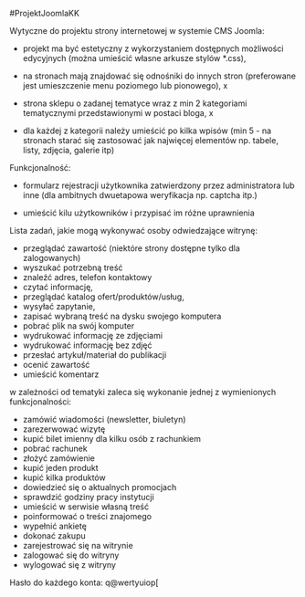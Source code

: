 #ProjektJoomlaKK

Wytyczne do projektu
strony internetowej w systemie CMS Joomla:

- projekt ma być estetyczny z wykorzystaniem dostępnych możliwości edycyjnych (można umieścić własne arkusze stylów *.css),

- na stronach mają znajdować się odnośniki do innych stron (preferowane jest umieszczenie menu poziomego lub pionowego), x

- strona sklepu o zadanej tematyce wraz z min 2 kategoriami tematycznymi przedstawionymi w postaci bloga, x

- dla każdej z kategorii należy umieścić po kilka wpisów (min 5 - na stronach starać się zastosować jak najwięcej elementów np. tabele, listy, zdjęcia, galerie itp)

Funkcjonalność:

- formularz rejestracji użytkownika zatwierdzony przez administratora lub inne (dla ambitnych dwuetapowa weryfikacja
np. captcha itp.)

- umieścić kilu użytkowników i przypisać im różne uprawnienia  

Lista zadań, jakie mogą wykonywać osoby odwiedzające witrynę: 

- przeglądać zawartość (niektóre strony dostępne tylko dla zalogowanych)
- wyszukać potrzebną treść
- znaleźć adres, telefon kontaktowy
- czytać informację,
- przeglądać katalog ofert/produktów/usług,
- wysyłać zapytanie,
- zapisać wybraną treść na dysku swojego komputera
- pobrać plik na swój komputer
- wydrukować informację ze zdjęciami
- wydrukować informację bez zdjęć
- przesłać artykuł/materiał do publikacji
- ocenić zawartość
- umieścić komentarz

w zależności od tematyki zaleca się wykonanie jednej z wymienionych funkcjonalności:

- zamówić wiadomości (newsletter, biuletyn)
- zarezerwować wizytę
- kupić bilet imienny dla kilku osób z rachunkiem
- pobrać rachunek
- złożyć zamówienie
- kupić jeden produkt
- kupić kilka produktów
- dowiedzieć się o aktualnych promocjach
- sprawdzić godziny pracy instytucji
- umieścić w serwisie własną treść
- poinformować o treści znajomego
- wypełnić ankietę
- dokonać zakupu
- zarejestrować się na witrynie
- zalogować się do witryny
- wylogować się z witryny


Hasło do każdego konta: q@wertyuiop[